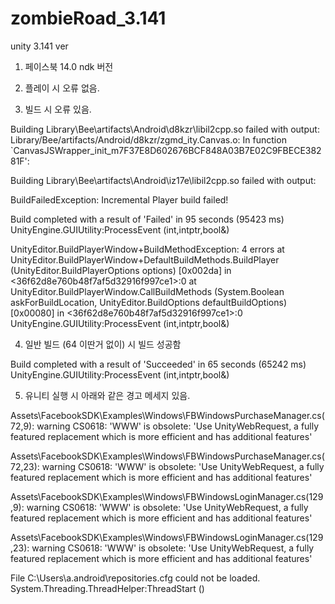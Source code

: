 # zombieRoad_3.141
unity 3.141 ver


1. 페이스북 14.0 ndk 버전

2. 플레이 시 오류 없음.

3. 빌드 시 오류 있음.

Building Library\Bee\artifacts\Android\d8kzr\libil2cpp.so failed with output:
Library/Bee/artifacts/Android/d8kzr/zgmd_ity.Canvas.o: In function `CanvasJSWrapper_init_m7F37E8D602676BCF848A03B7E02C9FBECE38281F':

Building Library\Bee\artifacts\Android\iz17e\libil2cpp.so failed with output:

BuildFailedException: Incremental Player build failed!

Build completed with a result of 'Failed' in 95 seconds (95423 ms)
UnityEngine.GUIUtility:ProcessEvent (int,intptr,bool&)

UnityEditor.BuildPlayerWindow+BuildMethodException: 4 errors
  at UnityEditor.BuildPlayerWindow+DefaultBuildMethods.BuildPlayer (UnityEditor.BuildPlayerOptions options) [0x002da] in <36f62d8e760b48f7af5d32916f997ce1>:0 
  at UnityEditor.BuildPlayerWindow.CallBuildMethods (System.Boolean askForBuildLocation, UnityEditor.BuildOptions defaultBuildOptions) [0x00080] in <36f62d8e760b48f7af5d32916f997ce1>:0 
UnityEngine.GUIUtility:ProcessEvent (int,intptr,bool&)


4. 일반 빌드 (64 이딴거 없이) 시 빌드 성공함

Build completed with a result of 'Succeeded' in 65 seconds (65242 ms)
UnityEngine.GUIUtility:ProcessEvent (int,intptr,bool&)



5. 유니티 실행 시 아래와 같은 경고 메세지 있음.

Assets\FacebookSDK\Examples\Windows\FBWindowsPurchaseManager.cs(72,9): warning CS0618: 'WWW' is obsolete: 'Use UnityWebRequest, a fully featured replacement which is more efficient and has additional features'


Assets\FacebookSDK\Examples\Windows\FBWindowsPurchaseManager.cs(72,23): warning CS0618: 'WWW' is obsolete: 'Use UnityWebRequest, a fully featured replacement which is more efficient and has additional features'


Assets\FacebookSDK\Examples\Windows\FBWindowsLoginManager.cs(129,9): warning CS0618: 'WWW' is obsolete: 'Use UnityWebRequest, a fully featured replacement which is more efficient and has additional features'


Assets\FacebookSDK\Examples\Windows\FBWindowsLoginManager.cs(129,23): warning CS0618: 'WWW' is obsolete: 'Use UnityWebRequest, a fully featured replacement which is more efficient and has additional features'


 File C:\Users\a\.android\repositories.cfg could not be loaded.
System.Threading.ThreadHelper:ThreadStart ()
